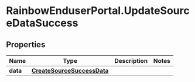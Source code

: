 # RainbowEnduserPortal.UpdateSourceDataSuccess

## Properties

Name | Type | Description | Notes
------------ | ------------- | ------------- | -------------
**data** | [**CreateSourceSuccessData**](CreateSourceSuccessData.md) |  | 


